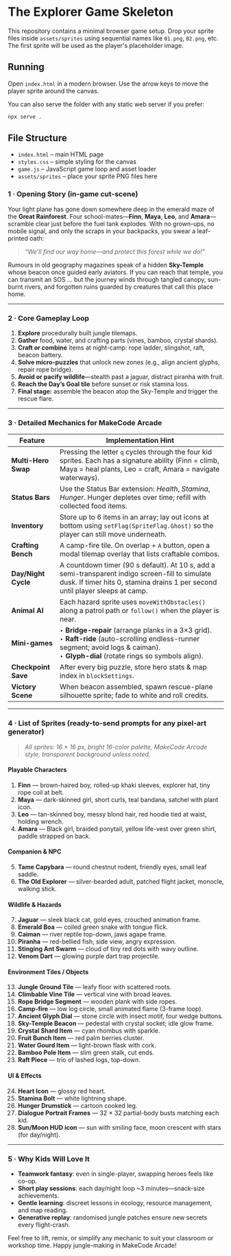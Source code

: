 # The Explorer Game Skeleton

This repository contains a minimal browser game setup. Drop your sprite
files inside `assets/sprites` using sequential names like `01.png`,
`02.png`, etc. The first sprite will be used as the player's placeholder
image.

## Running

Open `index.html` in a modern browser. Use the arrow keys to move the
player sprite around the canvas.

You can also serve the folder with any static web server if you prefer:

```bash
npx serve .
```

## File Structure

- `index.html` – main HTML page
- `styles.css` – simple styling for the canvas
- `game.js` – JavaScript game loop and asset loader
- `assets/sprites` – place your sprite PNG files here

### 1 · Opening Story (in-game cut-scene)

Your light plane has gone down somewhere deep in the emerald maze of the **Great Rainforest**.
Four school-mates—**Finn**, **Maya**, **Leo**, and **Amara**—scramble clear just before the fuel tank explodes.
With no grown-ups, no mobile signal, and only the scraps in your backpacks, you swear a leaf-printed oath:

> *“We’ll find our way home—and protect this forest while we do!”*

Rumours in old geography magazines speak of a hidden **Sky-Temple** whose beacon once guided early aviators.
If you can reach that temple, you can transmit an SOS … but the journey winds through tangled canopy, sun-burnt rivers, and forgotten ruins guarded by creatures that call this place home.

---

### 2 · Core Gameplay Loop

1. **Explore** procedurally built jungle tilemaps.
2. **Gather** food, water, and crafting parts (vines, bamboo, crystal shards).
3. **Craft or combine** items at night-camp: rope ladder, slingshot, raft, beacon battery.
4. **Solve micro-puzzles** that unlock new zones (e.g., align ancient glyphs, repair rope bridge).
5. **Avoid or pacify wildlife**—stealth past a jaguar, distract piranha with fruit.
6. **Reach the Day’s Goal tile** before sunset or risk stamina loss.
7. **Final stage:** assemble the beacon atop the Sky-Temple and trigger the rescue flare.

---

### 3 · Detailed Mechanics for MakeCode Arcade

| Feature             | Implementation Hint                                                                                                                                                                       |
| ------------------- | ----------------------------------------------------------------------------------------------------------------------------------------------------------------------------------------- |
| **Multi-Hero Swap** | Pressing the letter `q` cycles through the four kid sprites. Each has a signature ability (Finn = climb, Maya = heal plants, Leo = craft, Amara = navigate waterways).                   |
| **Status Bars**     | Use the Status Bar extension: *Health*, *Stamina*, *Hunger*. Hunger depletes over time; refill with collected food items.                                                                 |
| **Inventory**       | Store up to 6 items in an array; lay out icons at bottom using `setFlag(SpriteFlag.Ghost)` so the player can still move underneath.                                                       |
| **Crafting Bench**  | A camp-fire tile. On overlap + `A` button, open a modal tilemap overlay that lists craftable combos.                                                                                      |
| **Day/Night Cycle** | A countdown timer (90 s default). At 10 s, add a semi-transparent indigo screen-fill to simulate dusk. If timer hits 0, stamina drains 1 per second until player sleeps at camp.          |
| **Animal AI**       | Each hazard sprite uses `moveWithObstacles()` along a patrol path or `follow()` when the player is near.                                                                                  |
| **Mini-games**      | ‣ **Bridge-repair** (arrange planks in a 3×3 grid).<br>‣ **Raft-ride** (auto-scrolling endless-runner segment; avoid logs & caiman).<br>‣ **Glyph-dial** (rotate rings so symbols align). |
| **Checkpoint Save** | After every big puzzle, store hero stats & map index in `blockSettings`.                                                                                                                  |
| **Victory Scene**   | When beacon assembled, spawn rescue-plane silhouette sprite; fade to white and roll credits.                                                                                              |

---

### 4 · List of Sprites (ready-to-send prompts for any pixel-art generator)

> *All sprites: 16 × 16 px, bright 16-color palette, MakeCode Arcade style, transparent background unless noted.*

#### **Playable Characters**

1. **Finn** — brown-haired boy, rolled-up khaki sleeves, explorer hat, tiny rope coil at belt.
2. **Maya** — dark-skinned girl, short curls, teal bandana, satchel with plant icon.
3. **Leo** — tan-skinned boy, messy blond hair, red hoodie tied at waist, holding wrench.
4. **Amara** — Black girl, braided ponytail, yellow life-vest over green shirt, paddle strapped on back.

#### **Companion & NPC**

5. **Tame Capybara** — round chestnut rodent, friendly eyes, small leaf saddle.
6. **The Old Explorer** — silver-bearded adult, patched flight jacket, monocle, walking stick.

#### **Wildlife & Hazards**

7. **Jaguar** — sleek black cat, gold eyes, crouched animation frame.
8. **Emerald Boa** — coiled green snake with tongue flick.
9. **Caiman** — river reptile top-down, jaws agape frame.
10. **Piranha** — red-bellied fish, side view, angry expression.
11. **Stinging Ant Swarm** — cloud of tiny red dots with wavy outline.
12. **Venom Dart** — glowing purple dart trap projectile.

#### **Environment Tiles / Objects**

13. **Jungle Ground Tile** — leafy floor with scattered roots.
14. **Climbable Vine Tile** — vertical vine with broad leaves.
15. **Rope Bridge Segment** — wooden plank with side ropes.
16. **Camp-fire** — low log circle, small animated flame (3-frame loop).
17. **Ancient Glyph Dial** — stone circle with insect motif, four wedge buttons.
18. **Sky-Temple Beacon** — pedestal with crystal socket; idle glow frame.
19. **Crystal Shard Item** — cyan rhombus with sparkle.
20. **Fruit Bunch Item** — red palm berries cluster.
21. **Water Gourd Item** — light-brown flask with cork.
22. **Bamboo Pole Item** — slim green stalk, cut ends.
23. **Raft Piece** — trio of lashed logs, top-down.

#### **UI & Effects**

24. **Heart Icon** — glossy red heart.
25. **Stamina Bolt** — white lightning shape.
26. **Hunger Drumstick** — cartoon cooked leg.
27. **Dialogue Portrait Frames** — 32 × 32 partial-body busts matching each kid.
28. **Sun/Moon HUD icon** — sun with smiling face, moon crescent with stars (for day/night).

---

### 5 · Why Kids Will Love It

* **Teamwork fantasy**: even in single-player, swapping heroes feels like co-op.
* **Short play sessions**: each day/night loop \~3 minutes—snack-size achievements.
* **Gentle learning**: discreet lessons in ecology, resource management, and map reading.
* **Generative replay**: randomised jungle patches ensure new secrets every flight-crash.

Feel free to lift, remix, or simplify any mechanic to suit your classroom or workshop time. Happy jungle-making in MakeCode Arcade!

